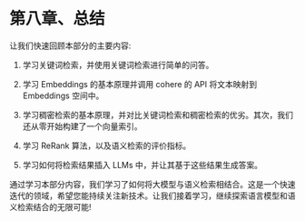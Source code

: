 # 第八章、总结

让我们快速回顾本部分的主要内容:

1. 学习关键词检索，并使用关键词检索进行简单的问答。

2. 学习 Embeddings 的基本原理并调用 cohere 的 API 将文本映射到 Embeddings 空间中。

3. 学习稠密检索的基本原理，并对比关键词检索和稠密检索的优劣。其次，我们还从零开始构建了一个向量索引。

4. 学习 ReRank 算法，以及语义检索的评价指标。

5. 学习如何将检索结果插入 LLMs 中，并让其基于这些结果生成答案。

通过学习本部分内容，我们学习了如何将大模型与语义检索相结合。这是一个快速迭代的领域，希望您能持续关注新技术。让我们接着学习，继续探索语言模型和语义检索结合的无限可能!
